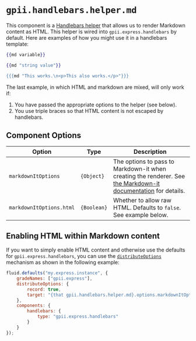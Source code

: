 # `gpii.handlebars.helper.md`

This component is a [Handlebars helper](http://handlebarsjs.com/block_helpers.html) that allows us to render Markdown
content as HTML.  This helper is wired into `gpii.express.handlebars` by default.  Here are examples of how you might
use it in a handlebars template:

```handlebars
{{md variable}}

{{md "string value"}}

{{{md "This works.\n<p>This also works.</p>"}}}

```

The last example, in which HTML and markdown are mixed, will only work if:

1. You have passed the appropriate options to the helper (see below).
2. You use triple braces so that HTML content is not escaped by handlebars.

## Component Options

| Option                   | Type        | Description |
| ------------------------ | ----------- | ----------- |
| `markdownItOptions`      | `{Object}`  | The options to pass to Markdown-it when creating the renderer. See [the Markdown-it documentation](https://markdown-it.github.io/markdown-it/#MarkdownIt.new) for details. |
| `markdownItOptions.html` | `{Boolean}` | Whether to allow raw HTML.  Defaults to `false`.  See example below. |

## Enabling HTML within Markdown content

If you want to simply enable HTML content and otherwise use the defaults for `gpii.express.handlebars`, you can use the
[`distributeOptions`](http://docs.fluidproject.org/infusion/development/IoCSS.html) mechanism as shown in the following
example:

```javascript
fluid.defaults("my.express.instance", {
    gradeNames: ["gpii.express"],
    distributeOptions: {
        record: true,
        target: "{that gpii.handlebars.helper.md}.options.markdownItOptions.html"
    },
    components: {
        handlebars: {
            type: "gpii.express.handlebars"
        }
    }
});
```
